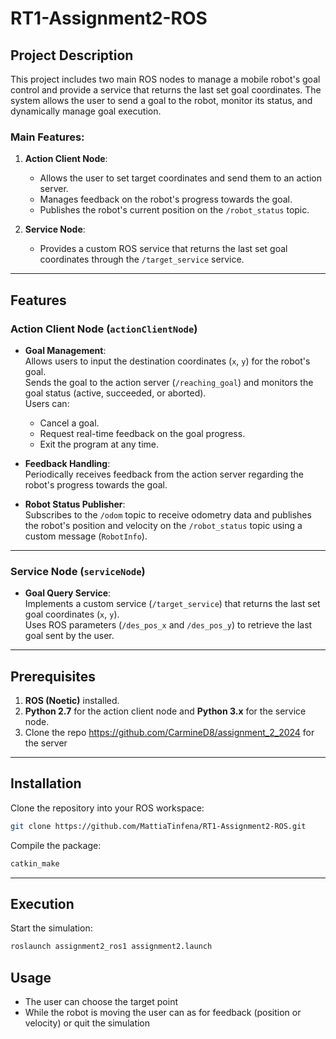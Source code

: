 # RT1-Assignment2-ROS

## Project Description

This project includes two main ROS nodes to manage a mobile robot's goal control and provide a service that returns the last set goal coordinates. The system allows the user to send a goal to the robot, monitor its status, and dynamically manage goal execution.

### Main Features:
1. **Action Client Node**:  
   - Allows the user to set target coordinates and send them to an action server.  
   - Manages feedback on the robot's progress towards the goal.  
   - Publishes the robot's current position on the `/robot_status` topic.  

2. **Service Node**:  
   - Provides a custom ROS service that returns the last set goal coordinates through the `/target_service` service.  

---

## Features

### **Action Client Node (`actionClientNode`)**

- **Goal Management**:  
  Allows users to input the destination coordinates (`x`, `y`) for the robot's goal.  
  Sends the goal to the action server (`/reaching_goal`) and monitors the goal status (active, succeeded, or aborted).  
  Users can:
  - Cancel a goal.  
  - Request real-time feedback on the goal progress.  
  - Exit the program at any time.

- **Feedback Handling**:  
  Periodically receives feedback from the action server regarding the robot's progress towards the goal.

- **Robot Status Publisher**:  
  Subscribes to the `/odom` topic to receive odometry data and publishes the robot's position and velocity on the `/robot_status` topic using a custom message (`RobotInfo`).

---

### **Service Node (`serviceNode`)**

- **Goal Query Service**:  
  Implements a custom service (`/target_service`) that returns the last set goal coordinates (`x`, `y`).  
  Uses ROS parameters (`/des_pos_x` and `/des_pos_y`) to retrieve the last goal sent by the user.

---

## Prerequisites

1. **ROS (Noetic)** installed.  
2. **Python 2.7** for the action client node and **Python 3.x** for the service node.  
3. Clone the repo https://github.com/CarmineD8/assignment_2_2024 for the server

---

## Installation

Clone the repository into your ROS workspace:

```bash
git clone https://github.com/MattiaTinfena/RT1-Assignment2-ROS.git
```

Compile the package:

```bash
catkin_make
```
---

## Execution

Start the simulation:

```bash
roslaunch assignment2_ros1 assignment2.launch
```
## Usage

- The user can choose the target point
- While the robot is moving the user can as for feedback (position or velocity) or quit the simulation

